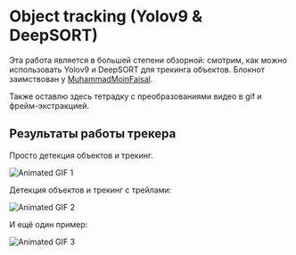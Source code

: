 # Object tracking (Yolov9 & DeepSORT)

Эта работа является в большей степени обзорной: смотрим, как можно использовать Yolov9 и DeepSORT для трекинга объектов. Блокнот заимствован у [MuhammadMoinFaisal](https://github.com/MuhammadMoinFaisal/YOLOv9-DeepSORT-Object-Tracking/blob/main/README.md).

Также оставлю здесь тетрадку с преобразованиями видео в gif и фрейм-экстракцией.

## Результаты работы трекера

Просто детекция объектов и трекинг.

![Animated GIF 1](video2images_&_video2gif/result1.gif)

Детекция объектов и трекинг с трейлами:

![Animated GIF 2](video2images_&_video2gif/result2.gif)

И ещё один пример:

![Animated GIF 3](video2images_&_video2gif/result3.gif)
